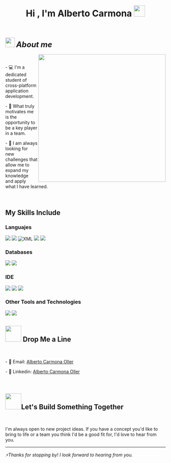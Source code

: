 <h1 align="center">Hi , I'm Alberto Carmona <img src="https://media.giphy.com/media/hvRJCLFzcasrR4ia7z/giphy.gif" width="35"></h1>
<br>
<h3><img src="https://media.giphy.com/media/ObNTw8Uzwy6KQ/giphy.gif" width="30px"> <font size="5"><i>About me</i></font></h3>
<img align="right" src="https://media.giphy.com/media/v1.Y2lkPWVjZjA1ZTQ3MDV2Ymt0ODQ4Ym83Y2lyeWNvczlvc25jczd4Z3FnN2xiamg2Ymx5NyZlcD12MV9naWZzX3JlbGF0ZWQmY3Q9Zw/1MXDj6ajQ7F6zC1Hi5/giphy.gif" width="400">
<br>
<p>- 💻 I'm a dedicated student of cross-platform application development.</p>
<p>- 👯 What truly motivates me is the opportunity to be a key player in a team.</p>
<p>- 🌱 I am always looking for new challenges that allow me to expand my knowledge and apply what I have learned.</p>
<br>
<h2>My Skills Include</h2>
<h3>Languajes</h3>
<span>
  <img src="https://img.shields.io/badge/HTML-E34F26?style=for-the-badge&logo=html5&logoColor=white">
  <img src="https://img.shields.io/badge/CSS-1572B6?style=for-the-badge&logo=css3&logoColor=white">
  <img src="https://img.shields.io/badge/XML-000?style=for-the-badge&logo=xml&logoColor=white" alt="XML">
  <img src="https://img.shields.io/badge/Java-007396?style=for-the-badge&logo=java&logoColor=white">
  <img src="https://img.shields.io/badge/Kotlin-0095D5?style=for-the-badge&logo=kotlin&logoColor=white&labelColor=101010">
</span>
<h3>Databases</h3>
<span>
   <img src="https://img.shields.io/badge/MySQL-00000F?style=for-the-badge&logo=mysql&logoColor=white">
    <img src="https://img.shields.io/badge/MariaDB-003545?style=for-the-badge&logo=mariadb&logoColor=white">
</span>
<h3>IDE</h3>
<span>
  <img src="https://img.shields.io/badge/Android_Studio-3DDC84?style=for-the-badge&logo=android-studio&logoColor=white">
  <img src="https://img.shields.io/badge/Visual_Studio_Code-0078D4?style=for-the-badge&logo=visual%20studio%20code&logoColor=white">
  <img src="https://img.shields.io/badge/IntelliJ_IDEA-000000?style=for-the-badge&logo=intellij-idea&logoColor=white">
</span>
<h3>Other Tools and Technologies</h3>
<span>
  <img src="https://img.shields.io/badge/Git-F05032?style=for-the-badge&logo=git&logoColor=white">
  <img src="https://img.shields.io/badge/Xampp-F37623?style=for-the-badge&logo=xampp&logoColor=white">
</span>
<br>
<h2><img src="https://media1.giphy.com/media/v1.Y2lkPTc5MGI3NjExbTc2dHpocndrODI0NTlrMWUwbXdqbnNzNnk4eGhkb2p2cjBlaDR3ZCZlcD12MV9pbnRlcm5hbF9naWZfYnlfaWQmY3Q9cw/1MyJr6oe9sDCCXs5ti/giphy.gif" width="50"> Drop Me a Line</h2>
<br>
<p>- 📧 Email: <a href="mailto:carmonaolleralberto@gmail.com">Alberto Carmona Oller</a></p>
<p>- 💼 Linkedin: <a href="https://www.linkedin.com/in/alberto-carmona-oller-31113a281">Alberto Carmona Oller</a></p>
<br>
<h2><img src="https://media2.giphy.com/media/v1.Y2lkPTc5MGI3NjExcTA2eDI4OHFlZ2E1YzF1NjJ6NTdtdjhyODh1bnE3Zm90NnR3YjBwNyZlcD12MV9pbnRlcm5hbF9naWZfYnlfaWQmY3Q9cw/qr53K96QCRW3w9gOYI/giphy.gif" width="50">Let's Build Something Together</h2>
<br>
<p>I'm always open to new project ideas. If you have a concept you'd like to bring to life or a team you think I'd be a good fit for, I'd love to hear from you.</p>

---

<p><i>⚡Thanks for stopping by! I look forward to hearing from you.</i></p>
